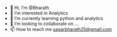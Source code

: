 - 👋 Hi, I’m @Bharath
- 👀 I’m interested in Analytics 
- 🌱 I’m currently learning python and analytics
- 💞️ I’m looking to collaborate on ...
- 📫 How to reach me sagarbharath25@gmail.com 

<!---
Sabharath/Sabharath is a ✨ special ✨ repository because its `README.md` (this file) appears on your GitHub profile.
You can click the Preview link to take a look at your changes.
--->
